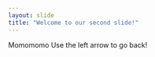 ```yaml
---
layout: slide
title: "Welcome to our second slide!"
---
```

Momomomo
Use the left arrow to go back!
